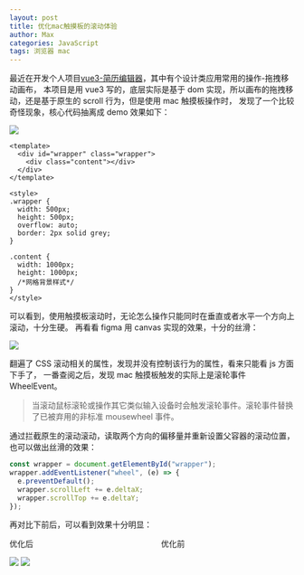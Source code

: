 ```yaml
---
layout: post
title: 优化mac触摸板的滚动体验
author: Max
categories: JavaScript
tags: 浏览器 mac
---
```


最近在开发个人项目[vue3-简历编辑器](https://resume-editor.streakingman.com)，其中有个设计类应用常用的操作-拖拽移动画布，
本项目是用 vue3 写的，底层实际是基于 dom 实现，所以画布的拖拽移动，还是基于原生的 scroll 行为，但是使用 mac 触摸板操作时，
发现了一个比较奇怪现象，核心代码抽离成 demo 效果如下：

![](https://media-bed.streakingman.com/blog-img/Kapture%202022-11-29%20at%2017.28.02.gif)

```vue
<template>
  <div id="wrapper" class="wrapper">
    <div class="content"></div>
  </div>
</template>

<style>
.wrapper {
  width: 500px;
  height: 500px;
  overflow: auto;
  border: 2px solid grey;
}

.content {
  width: 1000px;
  height: 1000px;
  /*网格背景样式*/
}
</style>
```

可以看到，使用触摸板滚动时，无论怎么操作只能同时在垂直或者水平一个方向上滚动，十分生硬。
再看看 figma 用 canvas 实现的效果，十分的丝滑：

![](https://media-bed.streakingman.com/blog-img/Kapture%202022-11-29%20at%2017.21.04.gif)

翻遍了 CSS 滚动相关的属性，发现并没有控制该行为的属性，看来只能看 js 方面下手了，
一番查阅之后，发现 mac 触摸板触发的实际上是滚轮事件 WheelEvent。

> 当滚动鼠标滚轮或操作其它类似输入设备时会触发滚轮事件。滚轮事件替换了已被弃用的非标准 mousewheel 事件。

通过拦截原生的滚动滚动，读取两个方向的偏移量并重新设置父容器的滚动位置，也可以做出丝滑的效果：

```javascript
const wrapper = document.getElementById("wrapper");
wrapper.addEventListener("wheel", (e) => {
  e.preventDefault();
  wrapper.scrollLeft += e.deltaX;
  wrapper.scrollTop += e.deltaY;
});
```

再对比下前后，可以看到效果十分明显：

<div style="width: 268px;display: inline-block">优化后</div>优化前

![](https://media-bed.streakingman.com/blog-img/Kapture%202022-11-29%20at%2019.36.10.gif)
![](https://media-bed.streakingman.com/blog-img/Kapture%202022-11-29%20at%2017.28.02.gif)

